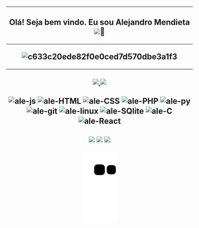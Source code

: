<hr>
<h2 align="center">
Olá! Seja bem vindo. Eu sou Alejandro Mendieta <img src="https://media.giphy.com/media/hvRJCLFzcasrR4ia7z/giphy.gif" width="20px">🧐
<hr>

![c633c20ede82f0e0ced7d570dbe3a1f3](https://images-wixmp-ed30a86b8c4ca887773594c2.wixmp.com/f/c83c004e-1370-4756-88e5-4071de797088/de0dib6-0d584820-45d9-49c8-a54d-a33b98ac8372.gif?token=eyJ0eXAiOiJKV1QiLCJhbGciOiJIUzI1NiJ9.eyJzdWIiOiJ1cm46YXBwOjdlMGQxODg5ODIyNjQzNzNhNWYwZDQxNWVhMGQyNmUwIiwiaXNzIjoidXJuOmFwcDo3ZTBkMTg4OTgyMjY0MzczYTVmMGQ0MTVlYTBkMjZlMCIsIm9iaiI6W1t7InBhdGgiOiJcL2ZcL2M4M2MwMDRlLTEzNzAtNDc1Ni04OGU1LTQwNzFkZTc5NzA4OFwvZGUwZGliNi0wZDU4NDgyMC00NWQ5LTQ5YzgtYTU0ZC1hMzNiOThhYzgzNzIuZ2lmIn1dXSwiYXVkIjpbInVybjpzZXJ2aWNlOmZpbGUuZG93bmxvYWQiXX0.oIKwFOK9Aqd8E2YOv8KDWQoSyNhyM_7E6T34Td20ZKE)
<hr>

<div align="center">
    <a href="https://github.com/Skykes777">
  <img height="170em" src="https://github-readme-stats.vercel.app/api?username=Skykes777&count_private=true&include_all_commits=true&show_icons=true&theme=cobalt&hide_border=false&show_owner=true"/>
  <img height="170em" src="https://github-readme-stats.vercel.app/api/top-langs/?username=Skykes777&count_private=true&theme=cobalt&hide_border=false&&layout=compact"/>
  </a>
</div>



<div align="center" valign="top"><br>
    <img align="center" alt="ale-js" height="45" width="50" src="https://cdn.jsdelivr.net/gh/devicons/devicon/icons/javascript/javascript-original.svg">
    <img align="center" alt="ale-HTML" height="45" width="50" src="https://cdn.jsdelivr.net/gh/devicons/devicon/icons/html5/html5-original.svg">
    <img align="center" alt="ale-CSS" height="45" width="50" src="https://cdn.jsdelivr.net/gh/devicons/devicon/icons/css3/css3-original.svg">
    <img align="center" alt="ale-PHP" height="55" width="50" src="https://cdn.jsdelivr.net/gh/devicons/devicon/icons/php/php-original.svg">
    <img align="center" alt="ale-py" height="45" width="50" src="https://cdn.jsdelivr.net/gh/devicons/devicon/icons/python/python-original.svg">
    <img align="center" alt="ale-git" height="45" width="50" src="https://cdn.jsdelivr.net/gh/devicons/devicon/icons/git/git-original.svg">
    <img align="center" alt="ale-linux" height="45" width="50" src="https://cdn.jsdelivr.net/gh/devicons/devicon/icons/linux/linux-original.svg">
    <img align="center" alt="ale-SQlite" height="45" width="50" src="https://cdn.jsdelivr.net/gh/devicons/devicon/icons/sqlite/sqlite-original.svg">
    <img align="center" alt="ale-C" height="45" width="50" src="https://cdn.jsdelivr.net/gh/devicons/devicon/icons/c/c-original.svg">
    <img align="center" alt="ale-React" height="45" width="50" src="https://cdn.jsdelivr.net/gh/devicons/devicon/icons/react/react-original.svg">
</div><br>
  
<div align="center" valign="top">
  <a href = "https://www.linkedin.com/in/-alejandromendieta"><img src="https://img.shields.io/badge/LinkedIn-0077B5?style=for-the-badge&logo=linkedin&logoColor=white" target="_blank"></a>
  <a href = "mailto:alejandro.mendieta777gmail.com"><img src="https://img.shields.io/badge/Gmail-D14836?style=for-the-badge&logo=gmail&logoColor=white)](https://mail.google.com/alejandro.mendieta777@gmail.com" target="_blank"></a>
  <a href = "963930039777370162"><img src="https://img.shields.io/badge/Discord-7289DA?style=for-the-badge&logo=discord&logoColor=white" target="_blank"></a>
 </div>

<div align="center">
  
  ![Snake animation](https://github.com/Skykes777/Skykes777/blob/output/github-contribution-grid-snake.svg)
  
</div>
